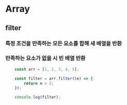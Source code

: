 # Array
## filter

### 특정 조건을 만족하는 모든 요소를 합해 새 배열을 반환
### 만족하는 요소가 없을 시 빈 배열 반환

``` js
    const arr = [1, 2, 3, 4, 5];

    const filter = arr.filter((e) => {
        return e > 2;
    });

    console.log(filter);
```